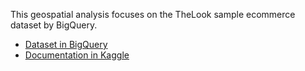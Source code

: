 This geospatial analysis focuses on the TheLook sample ecommerce dataset by BigQuery.
- [Dataset in BigQuery](https://console.cloud.google.com/marketplace/product/bigquery-public-data/thelook-ecommerce)
- [Documentation in Kaggle](https://www.kaggle.com/datasets/mustafakeser4/looker-ecommerce-bigquery-dataset)
